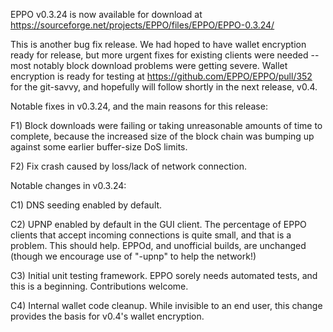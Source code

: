 EPPO v0.3.24 is now available for download at
https://sourceforge.net/projects/EPPO/files/EPPO/EPPO-0.3.24/

This is another bug fix release.  We had hoped to have wallet encryption ready for release, but more urgent fixes for existing clients were needed -- most notably block download problems were getting severe.  Wallet encryption is ready for testing at https://github.com/EPPO/EPPO/pull/352 for the git-savvy, and hopefully will follow shortly in the next release, v0.4.

Notable fixes in v0.3.24, and the main reasons for this release:

F1) Block downloads were failing or taking unreasonable amounts of time to complete, because the increased size of the block chain was bumping up against some earlier buffer-size DoS limits.

F2) Fix crash caused by loss/lack of network connection.

Notable changes in v0.3.24:

C1) DNS seeding enabled by default.

C2) UPNP enabled by default in the GUI client.  The percentage of EPPO clients that accept incoming connections is quite small, and that is a problem.  This should help.  EPPOd, and unofficial builds, are unchanged (though we encourage use of "-upnp" to help the network!)

C3) Initial unit testing framework.  EPPO sorely needs automated tests, and this is a beginning.  Contributions welcome.

C4) Internal wallet code cleanup.  While invisible to an end user, this change provides the basis for v0.4's wallet encryption.
